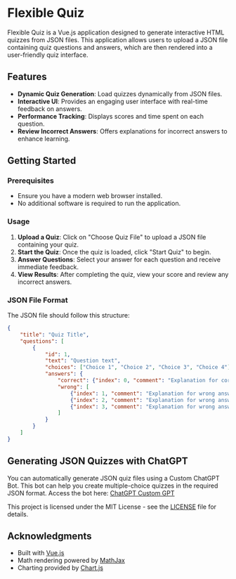 # Flexible Quiz

Flexible Quiz is a Vue.js application designed to generate interactive HTML quizzes from JSON files. This application allows users to upload a JSON file containing quiz questions and answers, which are then rendered into a user-friendly quiz interface.

## Features

- **Dynamic Quiz Generation**: Load quizzes dynamically from JSON files.
- **Interactive UI**: Provides an engaging user interface with real-time feedback on answers.
- **Performance Tracking**: Displays scores and time spent on each question.
- **Review Incorrect Answers**: Offers explanations for incorrect answers to enhance learning.

## Getting Started

### Prerequisites

- Ensure you have a modern web browser installed.
- No additional software is required to run the application.

### Usage

1. **Upload a Quiz**: Click on "Choose Quiz File" to upload a JSON file containing your quiz.
2. **Start the Quiz**: Once the quiz is loaded, click "Start Quiz" to begin.
3. **Answer Questions**: Select your answer for each question and receive immediate feedback.
4. **View Results**: After completing the quiz, view your score and review any incorrect answers.

### JSON File Format

The JSON file should follow this structure:

```json
{
    "title": "Quiz Title",
    "questions": [
        {
            "id": 1,
            "text": "Question text",
            "choices": ["Choice 1", "Choice 2", "Choice 3", "Choice 4"],
            "answers": {
                "correct": {"index": 0, "comment": "Explanation for correct answer"},
                "wrong": [
                    {"index": 1, "comment": "Explanation for wrong answer"},
                    {"index": 2, "comment": "Explanation for wrong answer"},
                    {"index": 3, "comment": "Explanation for wrong answer"}
                ]
            }
        }
    ]
}
```

## Generating JSON Quizzes with ChatGPT

You can automatically generate JSON quiz files using a Custom ChatGPT Bot. This bot can help you create multiple-choice quizzes in the required JSON format. Access the bot here: [ChatGPT Custom GPT](https://chatgpt.com/g/g-5ZAIVfT89-json-multiple-choice-quiz)

This project is licensed under the MIT License - see the [LICENSE](LICENSE) file for details.

## Acknowledgments

- Built with [Vue.js](https://vuejs.org/)
- Math rendering powered by [MathJax](https://www.mathjax.org/)
- Charting provided by [Chart.js](https://www.chartjs.org/)
